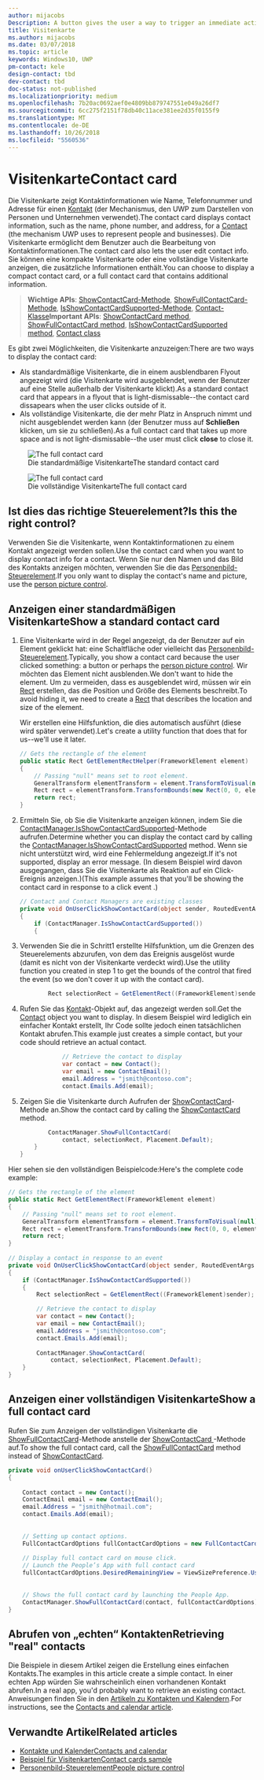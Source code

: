 ```yaml
---
author: mijacobs
Description: A button gives the user a way to trigger an immediate action.
title: Visitenkarte
ms.author: mijacobs
ms.date: 03/07/2018
ms.topic: article
keywords: Windows10, UWP
pm-contact: kele
design-contact: tbd
dev-contact: tbd
doc-status: not-published
ms.localizationpriority: medium
ms.openlocfilehash: 7b20ac0692aef0e4809bb879747551e049a26df7
ms.sourcegitcommit: 6cc275f2151f78db40c11ace381ee2d35f0155f9
ms.translationtype: MT
ms.contentlocale: de-DE
ms.lasthandoff: 10/26/2018
ms.locfileid: "5560536"
---
```

# <a name="contact-card"></a><span data-ttu-id="3c38f-103">Visitenkarte</span><span class="sxs-lookup"><span data-stu-id="3c38f-103">Contact card</span></span>

<span data-ttu-id="3c38f-104">Die Visitenkarte zeigt Kontaktinformationen wie Name, Telefonnummer und Adresse für einen [Kontakt](//docs.microsoft.com/uwp/api/Windows.ApplicationModel.Contacts.Contact) (der Mechanismus, den UWP zum Darstellen von Personen und Unternehmen verwendet).</span><span class="sxs-lookup"><span data-stu-id="3c38f-104">The contact card displays contact information, such as the name, phone number, and address, for a [Contact](//docs.microsoft.com/uwp/api/Windows.ApplicationModel.Contacts.Contact) (the mechanism UWP uses to represent people and businesses).</span></span>  <span data-ttu-id="3c38f-105">Die Visitenkarte ermöglicht dem Benutzer auch die Bearbeitung von Kontaktinformationen.</span><span class="sxs-lookup"><span data-stu-id="3c38f-105">The contact card also lets the user edit contact info.</span></span> <span data-ttu-id="3c38f-106">Sie können eine kompakte Visitenkarte oder eine vollständige Visitenkarte anzeigen, die zusätzliche Informationen enthält.</span><span class="sxs-lookup"><span data-stu-id="3c38f-106">You can choose to display a compact contact card, or a full contact card that contains additional information.</span></span>

> <span data-ttu-id="3c38f-107">**Wichtige APIs**: [ShowContactCard-Methode](/uwp/api/windows.applicationmodel.contacts.contactmanager#Windows_ApplicationModel_Contacts_ContactManager_ShowFullContactCard_Windows_ApplicationModel_Contacts_Contact_Windows_Foundation_Rect_),   [ShowFullContactCard-Methode](/uwp/api/windows.applicationmodel.contacts.contactmanager#Windows_ApplicationModel_Contacts_ContactManager_ShowContactCard_Windows_ApplicationModel_Contacts_Contact_Windows_ApplicationModel_Contacts_FullContactCardOptions_),  [IsShowContactCardSupported-Methode](/uwp/api/windows.applicationmodel.contacts.contactmanager.IsShowContactCardSupported),  [Contact-Klasse](//docs.microsoft.com/uwp/api/Windows.ApplicationModel.Contacts.Contact)</span><span class="sxs-lookup"><span data-stu-id="3c38f-107">**Important APIs**: [ShowContactCard method](/uwp/api/windows.applicationmodel.contacts.contactmanager#Windows_ApplicationModel_Contacts_ContactManager_ShowFullContactCard_Windows_ApplicationModel_Contacts_Contact_Windows_Foundation_Rect_),   [ShowFullContactCard method](/uwp/api/windows.applicationmodel.contacts.contactmanager#Windows_ApplicationModel_Contacts_ContactManager_ShowContactCard_Windows_ApplicationModel_Contacts_Contact_Windows_ApplicationModel_Contacts_FullContactCardOptions_),  [IsShowContactCardSupported method](/uwp/api/windows.applicationmodel.contacts.contactmanager.IsShowContactCardSupported),  [Contact class](//docs.microsoft.com/uwp/api/Windows.ApplicationModel.Contacts.Contact)</span></span>  

<span data-ttu-id="3c38f-108">Es gibt zwei Möglichkeiten, die Visitenkarte anzuzeigen:</span><span class="sxs-lookup"><span data-stu-id="3c38f-108">There are two ways to display the contact card:</span></span>  
* <span data-ttu-id="3c38f-109">Als standardmäßige Visitenkarte, die in einem ausblendbaren Flyout angezeigt wird (die Visitenkarte wird ausgeblendet, wenn der Benutzer auf eine Stelle außerhalb der Visitenkarte klickt).</span><span class="sxs-lookup"><span data-stu-id="3c38f-109">As a standard contact card that appears in a flyout that is light-dismissable--the contact card dissapears when the user clicks outside of it.</span></span> 
* <span data-ttu-id="3c38f-110">Als vollständige Visitenkarte, die der mehr Platz in Anspruch nimmt und nicht ausgeblendet werden kann (der Benutzer muss auf **Schließen** klicken, um sie zu schließen).</span><span class="sxs-lookup"><span data-stu-id="3c38f-110">As a full contact card that takes up more space and is not light-dismissable--the user must click **close** to close it.</span></span> 


<figure>
    <img src="images/contact-card/contact-card-standard.png" alt="The full contact card">
    <figcaption><span data-ttu-id="3c38f-111">Die standardmäßige Visitenkarte</span><span class="sxs-lookup"><span data-stu-id="3c38f-111">The standard contact card</span></span></figcaption>
</figure>

<figure>
    <img src="images/contact-card/contact-card-full.png" alt="The full contact card">
    <figcaption><span data-ttu-id="3c38f-112">Die vollständige Visitenkarte</span><span class="sxs-lookup"><span data-stu-id="3c38f-112">The full contact card</span></span></figcaption>
</figure>


## <a name="is-this-the-right-control"></a><span data-ttu-id="3c38f-113">Ist dies das richtige Steuerelement?</span><span class="sxs-lookup"><span data-stu-id="3c38f-113">Is this the right control?</span></span>

<span data-ttu-id="3c38f-114">Verwenden Sie die Visitenkarte, wenn Kontaktinformationen zu einem Kontakt angezeigt werden sollen.</span><span class="sxs-lookup"><span data-stu-id="3c38f-114">Use the contact card when you want to display contact info for a contact.</span></span> <span data-ttu-id="3c38f-115">Wenn Sie nur den Namen und das Bild des Kontakts anzeigen möchten, verwenden Sie die das [Personenbild-Steuerelement](person-picture.md).</span><span class="sxs-lookup"><span data-stu-id="3c38f-115">If you only want to display the contact's name and picture, use the [person picture control](person-picture.md).</span></span> 


<!-- TODO: Add examples back when the contact card has been added. -->

<!-- ## Examples

<table>
<th align="left">XAML Controls Gallery<th>
<tr>
<td><img src="images/xaml-controls-gallery-sm.png" alt="XAML controls gallery"></img></td>
<td>
    <p>If you have the <strong style="font-weight: semi-bold">XAML Controls Gallery</strong> app installed, click here to <a href="xamlcontrolsgallery:/item/Button">open the app and see the Button in action</a>.</p>
    <ul>
    <li><a href="https://www.microsoft.com/store/productId/9MSVH128X2ZT">Get the XAML Controls Gallery app (Microsoft Store)</a></li>
    <li><a href="https://github.com/Microsoft/Windows-universal-samples/tree/master/Samples/XamlUIBasics">Get the source code (GitHub)</a></li>
    </ul>
</td>
</tr>
</table> -->

## <a name="show-a-standard-contact-card"></a><span data-ttu-id="3c38f-116">Anzeigen einer standardmäßigen Visitenkarte</span><span class="sxs-lookup"><span data-stu-id="3c38f-116">Show a standard contact card</span></span>

1. <span data-ttu-id="3c38f-117">Eine Visitenkarte wird in der Regel angezeigt, da der Benutzer auf ein Element geklickt hat: eine Schaltfläche oder vielleicht das [Personenbild-Steuerelement](person-picture.md).</span><span class="sxs-lookup"><span data-stu-id="3c38f-117">Typically, you show a contact card because the user clicked something: a button or perhaps the [person picture control](person-picture.md).</span></span> <span data-ttu-id="3c38f-118">Wir möchten das Element nicht ausblenden.</span><span class="sxs-lookup"><span data-stu-id="3c38f-118">We don't want to hide the element.</span></span> <span data-ttu-id="3c38f-119">Um zu vermeiden, dass es ausgeblendet wird, müssen wir ein [Rect](/uwp/api/windows.foundation.rect) erstellen, das die Position und Größe des Elements beschreibt.</span><span class="sxs-lookup"><span data-stu-id="3c38f-119">To avoid hiding it, we need to create a [Rect](/uwp/api/windows.foundation.rect) that describes the location and size of the element.</span></span> 

    <span data-ttu-id="3c38f-120">Wir erstellen eine Hilfsfunktion, die dies automatisch ausführt (diese wird später verwendet).</span><span class="sxs-lookup"><span data-stu-id="3c38f-120">Let's create a utility function that does that for us--we'll use it later.</span></span>
    ```csharp
    // Gets the rectangle of the element 
    public static Rect GetElementRectHelper(FrameworkElement element) 
    { 
        // Passing "null" means set to root element. 
        GeneralTransform elementTransform = element.TransformToVisual(null); 
        Rect rect = elementTransform.TransformBounds(new Rect(0, 0, element.ActualWidth, element.ActualHeight)); 
        return rect; 
    } 

    ```

2. <span data-ttu-id="3c38f-121">Ermitteln Sie, ob Sie die Visitenkarte anzeigen können, indem Sie die [ContactManager.IsShowContactCardSupported](/uwp/api/windows.applicationmodel.contacts.contactmanager.IsShowContactCardSupported)-Methode aufrufen.</span><span class="sxs-lookup"><span data-stu-id="3c38f-121">Determine whether you can display the contact card by calling the [ContactManager.IsShowContactCardSupported](/uwp/api/windows.applicationmodel.contacts.contactmanager.IsShowContactCardSupported) method.</span></span> <span data-ttu-id="3c38f-122">Wenn sie nicht unterstützt wird, wird eine Fehlermeldung angezeigt.</span><span class="sxs-lookup"><span data-stu-id="3c38f-122">If it's not supported, display an error message.</span></span> <span data-ttu-id="3c38f-123">(In diesem Beispiel wird davon ausgegangen, dass Sie die Visitenkarte als Reaktion auf ein Click-Ereignis anzeigen.)</span><span class="sxs-lookup"><span data-stu-id="3c38f-123">(This example assumes that you'll be showing the contact card in response to a click event .)</span></span>
    ```csharp
    // Contact and Contact Managers are existing classes 
    private void OnUserClickShowContactCard(object sender, RoutedEventArgs e) 
    { 
        if (ContactManager.IsShowContactCardSupported()) 
        { 

    ```

3. <span data-ttu-id="3c38f-124">Verwenden Sie die in Schritt1 erstellte Hilfsfunktion, um die Grenzen des Steuerelements abzurufen, von dem das Ereignis ausgelöst wurde (damit es nicht von der Visitenkarte verdeckt wird).</span><span class="sxs-lookup"><span data-stu-id="3c38f-124">Use the utility function you created in step 1 to get the bounds of the control that fired the event (so we don't cover it up with the contact card).</span></span>

    ```csharp
            Rect selectionRect = GetElementRect((FrameworkElement)sender); 
    ```

4. <span data-ttu-id="3c38f-125">Rufen Sie das [Kontakt](//docs.microsoft.com/uwp/api/Windows.ApplicationModel.Contacts.Contact)-Objekt auf, das angezeigt werden soll.</span><span class="sxs-lookup"><span data-stu-id="3c38f-125">Get the [Contact](//docs.microsoft.com/uwp/api/Windows.ApplicationModel.Contacts.Contact) object you want to display.</span></span> <span data-ttu-id="3c38f-126">In diesem Beispiel wird lediglich ein einfacher Kontakt erstellt, Ihr Code sollte jedoch einen tatsächlichen Kontakt abrufen.</span><span class="sxs-lookup"><span data-stu-id="3c38f-126">This example just creates a simple contact, but your code should retrieve an actual contact.</span></span> 

    ```csharp
                // Retrieve the contact to display
                var contact = new Contact(); 
                var email = new ContactEmail(); 
                email.Address = "jsmith@contoso.com"; 
                contact.Emails.Add(email); 
    ```
5. <span data-ttu-id="3c38f-127">Zeigen Sie die Visitenkarte durch Aufrufen der [ShowContactCard](/uwp/api/windows.applicationmodel.contacts.contactmanager#Windows_ApplicationModel_Contacts_ContactManager_ShowFullContactCard_Windows_ApplicationModel_Contacts_Contact_Windows_Foundation_Rect_)-Methode an.</span><span class="sxs-lookup"><span data-stu-id="3c38f-127">Show the contact card by calling the  [ShowContactCard](/uwp/api/windows.applicationmodel.contacts.contactmanager#Windows_ApplicationModel_Contacts_ContactManager_ShowFullContactCard_Windows_ApplicationModel_Contacts_Contact_Windows_Foundation_Rect_) method.</span></span> 

    ```csharp
            ContactManager.ShowFullContactCard(
                contact, selectionRect, Placement.Default); 
        } 
    } 
    ```

<span data-ttu-id="3c38f-128">Hier sehen sie den vollständigen Beispielcode:</span><span class="sxs-lookup"><span data-stu-id="3c38f-128">Here's the complete code example:</span></span>

```csharp
// Gets the rectangle of the element 
public static Rect GetElementRect(FrameworkElement element) 
{ 
    // Passing "null" means set to root element. 
    GeneralTransform elementTransform = element.TransformToVisual(null); 
    Rect rect = elementTransform.TransformBounds(new Rect(0, 0, element.ActualWidth, element.ActualHeight)); 
    return rect; 
} 
 
// Display a contact in response to an event
private void OnUserClickShowContactCard(object sender, RoutedEventArgs e) 
{ 
    if (ContactManager.IsShowContactCardSupported()) 
    { 
        Rect selectionRect = GetElementRect((FrameworkElement)sender);

        // Retrieve the contact to display
        var contact = new Contact(); 
        var email = new ContactEmail(); 
        email.Address = "jsmith@contoso.com"; 
        contact.Emails.Add(email); 
    
        ContactManager.ShowContactCard(
            contact, selectionRect, Placement.Default); 
    } 
} 

```

## <a name="show-a-full-contact-card"></a><span data-ttu-id="3c38f-129">Anzeigen einer vollständigen Visitenkarte</span><span class="sxs-lookup"><span data-stu-id="3c38f-129">Show a full contact card</span></span>

<span data-ttu-id="3c38f-130">Rufen Sie zum Anzeigen der vollständigen Visitenkarte die [ShowFullContactCard](/uwp/api/windows.applicationmodel.contacts.contactmanager#Windows_ApplicationModel_Contacts_ContactManager_ShowContactCard_Windows_ApplicationModel_Contacts_Contact_Windows_ApplicationModel_Contacts_FullContactCardOptions_)-Methode anstelle der [ShowContactCard ](/uwp/api/windows.applicationmodel.contacts.contactmanager#Windows_ApplicationModel_Contacts_ContactManager_ShowFullContactCard_Windows_ApplicationModel_Contacts_Contact_Windows_Foundation_Rect_)-Methode auf.</span><span class="sxs-lookup"><span data-stu-id="3c38f-130">To show the full contact card, call the [ShowFullContactCard](/uwp/api/windows.applicationmodel.contacts.contactmanager#Windows_ApplicationModel_Contacts_ContactManager_ShowContactCard_Windows_ApplicationModel_Contacts_Contact_Windows_ApplicationModel_Contacts_FullContactCardOptions_) method instead of [ShowContactCard](/uwp/api/windows.applicationmodel.contacts.contactmanager#Windows_ApplicationModel_Contacts_ContactManager_ShowFullContactCard_Windows_ApplicationModel_Contacts_Contact_Windows_Foundation_Rect_).</span></span>

```csharp
private void onUserClickShowContactCard() 
{ 
   
    Contact contact = new Contact(); 
    ContactEmail email = new ContactEmail(); 
    email.Address = "jsmith@hotmail.com"; 
    contact.Emails.Add(email); 
 
 
    // Setting up contact options.     
    FullContactCardOptions fullContactCardOptions = new FullContactCardOptions(); 
 
    // Display full contact card on mouse click.   
    // Launch the People’s App with full contact card  
    fullContactCardOptions.DesiredRemainingView = ViewSizePreference.UseLess; 
     
 
    // Shows the full contact card by launching the People App. 
    ContactManager.ShowFullContactCard(contact, fullContactCardOptions); 
} 

```

## <a name="retrieving-real-contacts"></a><span data-ttu-id="3c38f-131">Abrufen von „echten“ Kontakten</span><span class="sxs-lookup"><span data-stu-id="3c38f-131">Retrieving "real" contacts</span></span>

<span data-ttu-id="3c38f-132">Die Beispiele in diesem Artikel zeigen die Erstellung eines einfachen Kontakts.</span><span class="sxs-lookup"><span data-stu-id="3c38f-132">The examples in this article create a simple contact.</span></span> <span data-ttu-id="3c38f-133">In einer echten App würden Sie wahrscheinlich einen vorhandenen Kontakt abrufen.</span><span class="sxs-lookup"><span data-stu-id="3c38f-133">In a real app, you'd probably want to retrieve an existing contact.</span></span> <span data-ttu-id="3c38f-134">Anweisungen finden Sie in den [Artikeln zu Kontakten und Kalendern](/windows/uwp/contacts-and-calendar/).</span><span class="sxs-lookup"><span data-stu-id="3c38f-134">For instructions, see the [Contacts and calendar article](/windows/uwp/contacts-and-calendar/).</span></span>




## <a name="related-articles"></a><span data-ttu-id="3c38f-135">Verwandte Artikel</span><span class="sxs-lookup"><span data-stu-id="3c38f-135">Related articles</span></span>
- [<span data-ttu-id="3c38f-136">Kontakte und Kalender</span><span class="sxs-lookup"><span data-stu-id="3c38f-136">Contacts and calendar</span></span>](/windows/uwp/contacts-and-calendar/)
- [<span data-ttu-id="3c38f-137">Beispiel für Visitenkarten</span><span class="sxs-lookup"><span data-stu-id="3c38f-137">Contact cards sample</span></span>](http://go.microsoft.com/fwlink/p/?LinkId=624040)
- [<span data-ttu-id="3c38f-138">Personenbild-Steuerelement</span><span class="sxs-lookup"><span data-stu-id="3c38f-138">People picture control</span></span>](/windows/uwp/controls-and-patterns/person-picture/)
